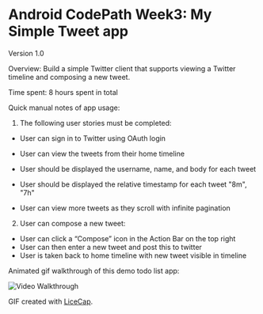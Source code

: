 # Android CodePath Week3: My Simple Tweet app

Version 1.0

Overview: Build a simple Twitter client that supports viewing a Twitter timeline and composing a new tweet.

Time spent: 8 hours spent in total

Quick manual notes of app usage:

1) The following user stories must be completed:
- User can sign in to Twitter using OAuth login

- User can view the tweets from their home timeline

- User should be displayed the username, name, and body for each tweet
- User should be displayed the relative timestamp for each tweet "8m", "7h"
- User can view more tweets as they scroll with infinite pagination

2) User can compose a new tweet:
- User can click a “Compose” icon in the Action Bar on the top right
- User can then enter a new tweet and post this to twitter
- User is taken back to home timeline with new tweet visible in timeline

Animated gif walkthrough of this demo todo list app:

![Video Walkthrough](MySimpleTweets2_week3.gif)

GIF created with [LiceCap](http://www.cockos.com/licecap/).
